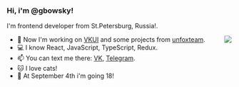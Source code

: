 ### Hi, i'm @gbowsky!
I'm frontend developer from St.Petersburg, Russia!. 

<a href="https://github.com/anuraghazra/convoychat">
  <img align="right" src="https://github-readme-stats.vercel.app/api?username=gbowsky&count_private=true&show_icons=true&theme=prussian" />
</a>

- 📱  Now I'm working on [VKUI](github.com/VKCOM/VKUI) and some projects from [unfoxteam](https://unfox.team).
- 💻  I know React, JavaScript, TypeScript, Redux.
- 📫  You can text me there: [VK](https://vk.com/gbowsky), [Telegram](https://t.me/gbowsky).
- 🐱  I love cats!
- 🍕  At September 4th i'm going 18!

